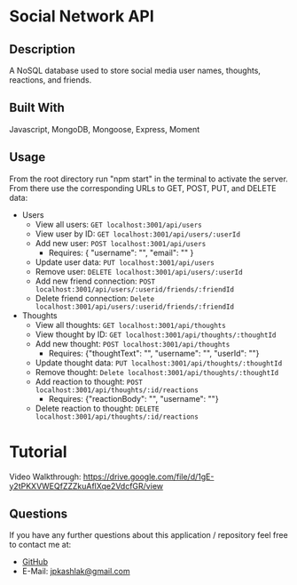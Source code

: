 # Social Network API

## Description
A NoSQL database used to store social media user names, thoughts, reactions, and friends.

## Built With
Javascript, MongoDB, Mongoose, Express, Moment

## Usage
From the root directory run "npm start" in the terminal to activate the server. From there use the corresponding URLs to GET, POST, PUT, and DELETE data:
* Users
    * View all users: `GET localhost:3001/api/users`
    * View user by ID: `GET localhost:3001/api/users/:userId`
    * Add new user: `POST localhost:3001/api/users`
        * Requires: { "username": "", "email": "" }
    * Update user data: `PUT localhost:3001/api/users`
    * Remove user: `DELETE localhost:3001/api/users/:userId`
    * Add new friend connection: `POST localhost:3001/api/users/:userid/friends/:friendId`
    * Delete friend connection: `Delete localhost:3001/api/users/:userid/friends/:friendId`
* Thoughts
    * View all thoughts: `GET localhost:3001/api/thoughts`
    * View thought by ID: `GET localhost:3001/api/thoughts/:thoughtId`
    * Add new thought: `POST localhost:3001/api/thoughts`
        * Requires: {"thoughtText": "", "username": "", "userId": ""}
    * Update thought data: `PUT localhost:3001/api/thoughts/:thoughtId`
    * Remove thought: `Delete localhost:3001/api/thoughts/:thoughtId`
    * Add reaction to thought: `POST localhost:3001/api/thoughts/:id/reactions`
        * Requires: {"reactionBody": "", "username": ""}
    * Delete reaction to thought: `DELETE localhost:3001/api/thoughts/:id/reactions`

# Tutorial
Video Walkthrough: https://drive.google.com/file/d/1gE-y2tPKXVWEQfZZZkuAflXqe2VdcfGR/view

## Questions
If you have any further questions about this application / repository feel free to contact me at: 
* [GitHub](https://github.com/jpkashlak)
* E-Mail: jpkashlak@gmail.com